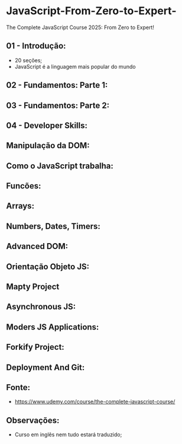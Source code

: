# JavaScript-From-Zero-to-Expert-
The Complete JavaScript Course 2025: From Zero to Expert!

## 01 - Introdução:
- 20 seções;
- JavaScript é a linguagem mais popular do mundo

## 02 - Fundamentos: Parte 1:

## 03 - Fundamentos: Parte 2:

## 04 - Developer Skills:

## Manipulação da DOM:

## Como o JavaScript trabalha:

## Funcões:

## Arrays:

## Numbers, Dates, Timers:

## Advanced DOM:

## Orientação Objeto JS:

## Mapty Project

## Asynchronous JS:

## Moders JS Applications:

## Forkify Project:

## Deployment And Git:


## Fonte:
- https://www.udemy.com/course/the-complete-javascript-course/

## Observações:
- Curso em inglês nem tudo estará traduzido;